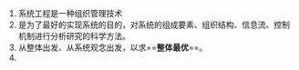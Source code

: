 1. 系统工程是一种组织管理技术
2. 是为了最好的实现系统的目的，对系统的组成要素、组织结构、信息流、控制机制进行分析研究的科学方法。
3. 从整体出发、从系统观念出发，以求==**整体最优**==。
4. 